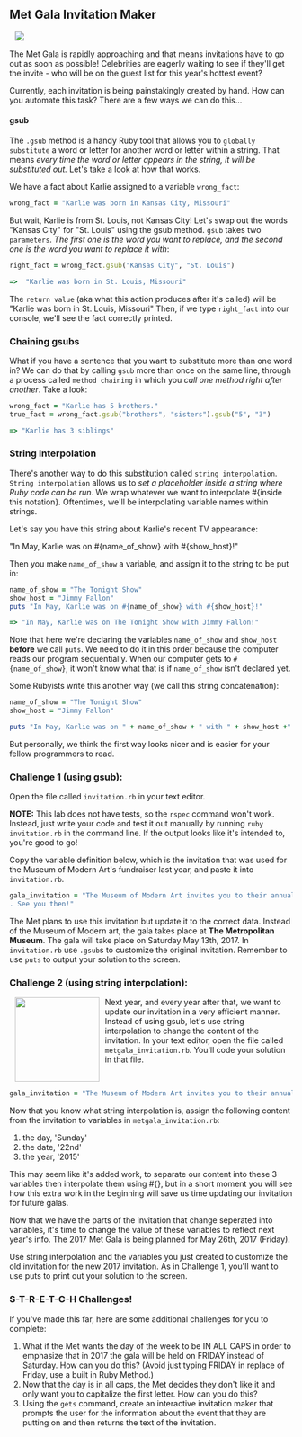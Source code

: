 

## Met Gala Invitation Maker



<img src="https://s3.amazonaws.com/upperline/curriculum-assets/metGala.png" align="left" hspace="10">

<br>

The Met Gala is rapidly approaching and that means invitations have to go out as soon as possible! Celebrities are eagerly waiting to see if they'll get the invite - who will be on the guest list for this year's hottest event?

Currently, each invitation is being painstakingly created by hand. How can you automate this task? There are a few ways we can do this...

#### gsub
The `.gsub` method is a handy Ruby tool that allows you to `globally substitute` a word or letter for another word or letter within a string. That means *every time the word or letter appears in the string, it will be substituted out.* Let's take a look at how that works.

We have a fact about Karlie assigned to a variable `wrong_fact`:

```ruby
wrong_fact = "Karlie was born in Kansas City, Missouri"
```
But wait, Karlie is from St. Louis, not Kansas City! Let's swap out the words "Kansas City" for "St. Louis" using the gsub method. `gsub` takes two `parameters`. *The first one is the word you want to replace, and the second one is the word you want to replace it with*:

```ruby
right_fact = wrong_fact.gsub("Kansas City", "St. Louis")

=>  "Karlie was born in St. Louis, Missouri"
```

The `return value` (aka what this action produces after it's called) will be "Karlie was born in St. Louis, Missouri" Then, if we type `right_fact` into our console, we'll see the fact correctly printed.

### Chaining gsubs

What if you have a sentence that you want to substitute more than one word in? We can do that by calling `gsub` more than once on the same line, through a process called `method chaining` in which you *call one method right after another*. Take a look:

```ruby
wrong_fact = "Karlie has 5 brothers."
true_fact = wrong_fact.gsub("brothers", "sisters").gsub("5", "3")

=> "Karlie has 3 siblings"
```
### String Interpolation

There's another way to do this substitution called `string interpolation`. `String interpolation` allows us to *set a placeholder inside a string where Ruby code can be run*. We wrap whatever we want to interpolate #{inside this notation}. Oftentimes, we'll be interpolating variable names within strings.

Let's say you have this string about Karlie's recent TV appearance:

"In May, Karlie was on #{name_of_show} with #{show_host}!"

Then you make `name_of_show` a variable, and assign it to the string to be put in:

```ruby
name_of_show = "The Tonight Show"
show_host = "Jimmy Fallon"
puts "In May, Karlie was on #{name_of_show} with #{show_host}!"

=> "In May, Karlie was on The Tonight Show with Jimmy Fallon!"

```

Note that here we're declaring the variables `name_of_show` and `show_host` **before** we call `puts`. We need to do it in this order because the computer reads our program sequentially. When our computer gets to `#{name_of_show}`, it won't know what that is if `name_of_show` isn't declared yet.

Some Rubyists write this another way (we call this string concatenation):

```ruby
name_of_show = "The Tonight Show"
show_host = "Jimmy Fallon"

puts "In May, Karlie was on " + name_of_show + " with " + show_host +"!"
```
But personally, we think the first way looks nicer and is easier for your fellow programmers to read.

### Challenge 1 (using gsub):
Open the file called `invitation.rb` in your text editor.

**NOTE:** This lab does not have tests, so the `rspec` command won't work. Instead, just write your code and test it out manually by running `ruby invitation.rb` in the command line. If the output looks like it's intended to, you're good to go!

Copy the variable definition below, which is the  invitation that was used for the Museum of Modern Art's fundraiser last year, and paste it into `invitation.rb`. 

```ruby
gala_invitation = "The Museum of Modern Art invites you to their annual gala on Sunday the 22nd of May 2015. Festivities will be held at the MoMA at 11 W 53rd St, New York, NY 10019
. See you then!"
```

The Met plans to use this invitation but update it to the correct data. Instead of the Museum of Modern art, the gala takes place at **The Metropolitan Museum**. The gala will take place on Saturday May 13th, 2017. In `invitation.rb` use `.gsub`s to customize the original invitation. Remember to use `puts` to output your solution to the screen.

### Challenge 2 (using string interpolation):

<img src="https://s3.amazonaws.com/upperline/curriculum-assets/invitations.png" width="150" align="left" hspace="10">

Next year, and every year after that, we want to update our invitation in a very efficient manner. Instead of using gsub, let's use string interpolation to change the content of the invitation. In your text editor, open the file called `metgala_invitation.rb`. You'll code your solution in that file.

<br> 

```ruby
gala_invitation = "The Museum of Modern Art invites you to their annual gala on Sunday the 22nd of May 2015. Festivities will be held at the MoMA at 11 W 53rd St, New York, NY 10019. See you then!"
```

Now that you know what string interpolation is, assign the following content from the invitation to variables in `metgala_invitation.rb`:

1. the day, 'Sunday'
2. the date, '22nd'
3. the year, '2015'

This may seem like it's added work, to separate our content into these 3 variables then interpolate them using #{}, but in a short moment you will see how this extra work in the beginning will save us time updating our invitation for future galas.  

Now that we have the parts of the invitation that change seperated into variables, it's time to change the value of these variables to reflect next year's info. The 2017 Met Gala is being planned for May 26th, 2017 (Friday).

Use string interpolation and the variables you just created to customize the old invitation for the new 2017 invitation. As in Challenge 1, you'll want to use puts to print out your solution to the screen.

### S-T-R-E-T-C-H Challenges!
If you've made this far, here are some additional challenges for you to complete:

1.  What if the Met wants the day of the week to be IN ALL CAPS in order to emphasize that in 2017 the gala will be held on FRIDAY instead of Saturday.  How can you do this? (Avoid just typing FRIDAY in replace of Friday, use a built in Ruby Method.)
2.  Now that the day is in all caps, the Met decides they don't like it and only want you to capitalize the first letter.  How can you do this?
3. Using the `gets` command, create an interactive invitation maker that prompts the user for the information about the event that they are putting on and then returns the text of the invitation.

